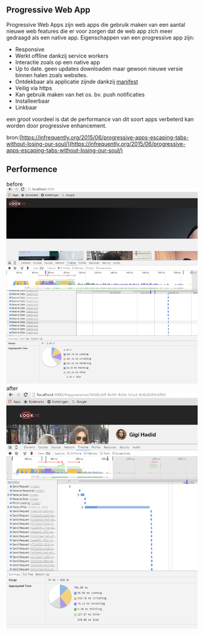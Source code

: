 ## Progressive Web App
Progressive Web Apps zijn web apps die gebruik maken van een aantal nieuwe web features die er voor zorgen dat de web app zich meer gedraagd als een native app. 
Eigenschappen van een progressive app zijn:
- Responsive
- Werkt offline dankzij service workers
- Interactie zoals op een native app
- Up to date. geen updates downloaden maar gewoon nieuwe versie binnen halen zoals websites.
- Ontdekbaar als applicatie zijnde dankzij [manifest](https://developers.google.com/web/updates/2014/11/Support-for-installable-web-apps-with-webapp-manifest-in-chrome-38-for-Android)  
- Veilig via https
- Kan gebruik maken van het os. bv. push notificaties
- Installeerbaar
- Linkbaar

een groot voordeel is dat de performance van dit soort apps verbeterd kan worden door progressive enhancement.

bron:[https://infrequently.org/2015/06/progressive-apps-escaping-tabs-without-losing-our-soul/](https://infrequently.org/2015/06/progressive-apps-escaping-tabs-without-losing-our-soul/)


## Performence
before
![Alt text](/performance/lookliveloadtest.1.reload1.png)
after
![Alt text](/performance/looklive.after.png)
